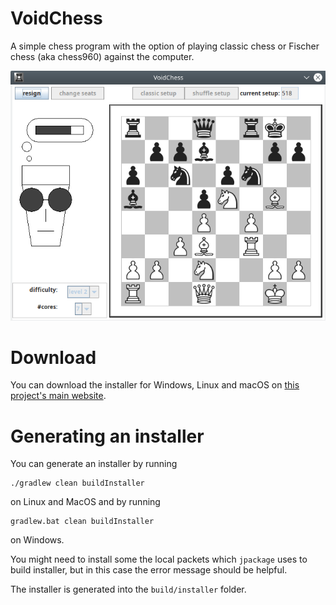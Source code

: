 VoidChess
=============

A simple chess program with the option of playing classic chess or Fischer chess (aka chess960) against the computer.

![chess game in progress](docs/voidchess.png "screenshot of VoidChess")

# Download

You can download the installer for Windows, Linux and macOS on [this project's main website](http://simon-void.github.io/voidchess).

# Generating an installer

You can generate an installer by running
```
./gradlew clean buildInstaller
```
on Linux and MacOS and by running
```
gradlew.bat clean buildInstaller
```
on Windows.
 
You might need to install some the local packets which `jpackage` uses to build installer,
but in this case the error message should be helpful.

The installer is generated into the `build/installer` folder. 